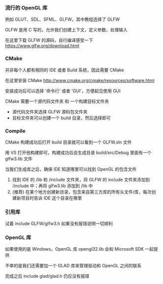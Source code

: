 ### 流行的 OpenGL 库

例如 GLUT、SDL、SFML、GLFW，其中教程选择了 GLFW

GLFW 是用 C 写的，允许我们创建上下文，定义参数，处理输入

在这里下载 GLFW 的源码，自行编译感受一下 https://www.glfw.org/download.html


### CMake

并非每个人都有相同的 IDE 或者 Build 系统，因此需要 CMake

在这里安装 CMake http://www.cmake.org/cmake/resources/software.html

安装成功后可以选择 '命令行' 或者 'GUI'，方便起见使用 GUI

CMake 需要一个源代码文件夹 和 一个构建目标文件夹

- 源代码文件夹选择 GLFW 源码包文件夹
- 目标文件夹可以创建一个 build 目录，然后选择即可


### Compile

CMake 构建成功后打开 build 目录就可以看到一个 GLFW.sln 文件

用 VS 打开他构建即可，构建成功后会生成目录 build/src/Debug 里面有一个 glfw3.lib 文件

当我们生成库之后，确保 IDE 知道哪里可以找到 OpenGL 的包含文件

1. 找到 IDE 的 /lib 和 /include 文件夹，将 GLFW 的 include 文件夹添加到 /include 中；再将 glfw3.lib 添加到 /lib 中
2. (推荐) 在某个地方创建新目录，包含来自第三方库的所有头文件/库，每次创建新项目时告诉 IDE 这个目录在哪里

### 引用库

试着 include GLFW/glfw3.h 如果没有报错说明一切顺利

### OpenGL 库

如果使用的是 Windows，OpenGL 库 opengl32.lib 会和 Microsoft SDK 一起提供

不幸的是我们还需要加一个 GLAD 库来管理驱动和 OpenGL 之间的联系

完成之后 include glad/glad.h 仍应没有报错